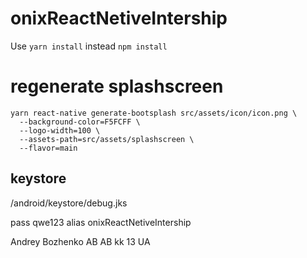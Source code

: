 # onixReactNetiveIntership

Use `yarn install` instead `npm install`


# regenerate splashscreen

```
yarn react-native generate-bootsplash src/assets/icon/icon.png \
  --background-color=F5FCFF \
  --logo-width=100 \
  --assets-path=src/assets/splashscreen \
  --flavor=main
```


## keystore
/android/keystore/debug.jks

pass qwe123
alias onixReactNetiveIntership


Andrey Bozhenko
AB
AB
kk
13
UA
